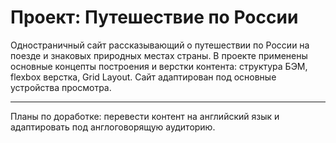 # Проект: Путешествие по России

Одностраничный сайт рассказывающий о путешествии по России на поезде и знаковых природных местах страны. В проекте применены основные концепты построения и верстки контента: структура БЭМ, flexbox верстка, Grid Layout. Cайт адаптирован под основные устройства просмотра. 


_________________________________________________________________________

Планы по доработке: перевести контент на английский язык и адаптировать под англоговорящую аудиторию.